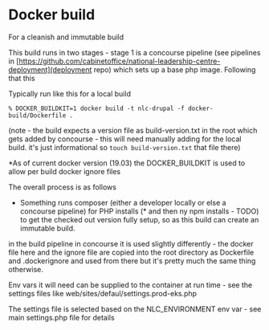 # Docker build 

For a cleanish and immutable build 

This build runs in two stages - stage 1 is a concourse pipeline (see pipelines in [https://github.com/cabinetoffice/national-leadership-centre-deployment](deployment repo) which sets up 
a base php image. Following that this 

Typically run like this for a local build

`% DOCKER_BUILDKIT=1 docker build -t nlc-drupal -f docker-build/Dockerfile .`

(note - the build expects a version file as build-version.txt in the root which gets added by
concourse - this will need manually adding for the local build. it's just informational so `touch build-version.txt` 
that file there)

*As of current docker version (19.03) the DOCKER_BUILDKIT is used to allow per build docker ignore files 

The overall process is as follows 

- Something runs composer (either a developer locally or else a concourse pipeline) for PHP installs
(* and then ny npm installs - TODO) to get the checked out version fully setup, so as this build can create an
immutable build.

in the build pipeline in concourse it is used slightly differently - the docker file here and the ignore file are 
copied into the root directory as Dockerfile and .dockerignore and used from there but it's pretty much the same thing otherwise.

Env vars it will need can be supplied to the container at run time - see the settings files like web/sites/defaul/settings.prod-eks.php

The settings file is selected based on the NLC_ENVIRONMENT env var - see main settings.php file for details


